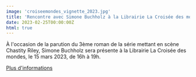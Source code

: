 ```yaml
---
image: 'croiseemondes_vignette_2023.jpg'
title: 'Rencontre avec Simone Buchholz à la Librairie La Croisée des mondes'
date: 2023-02-25T00:00:00Z
html: true
---
```


<p>
  À l'occasion de la parution du 3ème roman de la série mettant en scène Chastity Riley, Simone Buchholz sera présente à la Librairie La Croisée des mondes, le 15 mars 2023, de 16h à 19h. <br/>
</p>
<p>
  <a
    href="https://www.l-atalante.com/agenda/simone-buchholz-librairie-la-croisee-des-mondes-paris/"
    rel="noopener noreferrer"
    target="_blank"
  >
    Plus d'informations
  </a>
</p>


